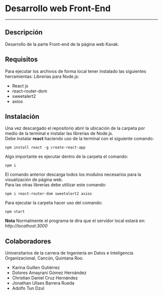 # Desarrollo web Front-End
* * *
## Descripción
Desarrollo de la parte Front-end de la página web Kavak.

## Requisitos
Para ejecutar los archivos de forma local tener instalado las siguientes herramientas:
Librerías para Node.js:
* React js
* react-router-dom
* sweetalert2
* axios

## Instalación
Una vez descargado el repositorio abrir la ubicación de la carpeta por medio de la terminal e instalar las librerias de Node.js.  
Debe instalar **react** haciendo uso de la terminal con el siguiente comando:
```
npm install react -g create-react-app
```
Algo importante es ejecutar dentro de la carpeta el comando:
```
npm i 
```
El comando anterior descarga todos los modulos necesarios para la visualización de página web.  
Para las otras librerias debe utilizar este comando:
```
npm i react-router-dom sweetalert2 axios
```
Para ejecutar la carpeta hacer uso del comando: 
```
npm start
```
**Nota**
Normalmente el programa te dira que el servidor local estará en: *http://localhost:3000*

## Colaboradores
Universitarios de la carrera de Ingeniería en Datos e Inteligencia Organizacional, Cancún, Quintana Roo.
* Karina Guillen Gutiérrez
* Dolores Amayrani Gómez Hernández
* Christian Daniel Cruz Hernández
* Jonathan Ulises Barrera Rueda
* Adolfo Tun Dzul

